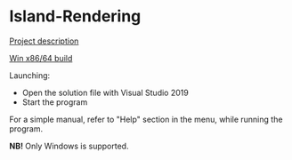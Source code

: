 # Island-Rendering

[Project description](https://courses.cs.ut.ee/2020/cg/fall/Main/Project-IslandRendering)

[Win x86/64 build](https://drive.google.com/file/d/19w39vRmzfIiX7FVsWsauS2jXxW310bVl/view?usp=sharing)

Launching:

*    Open the solution file with Visual Studio 2019
*    Start the program

For a simple manual, refer to "Help" section in the menu, while running the program.

**NB!** Only Windows is supported.
